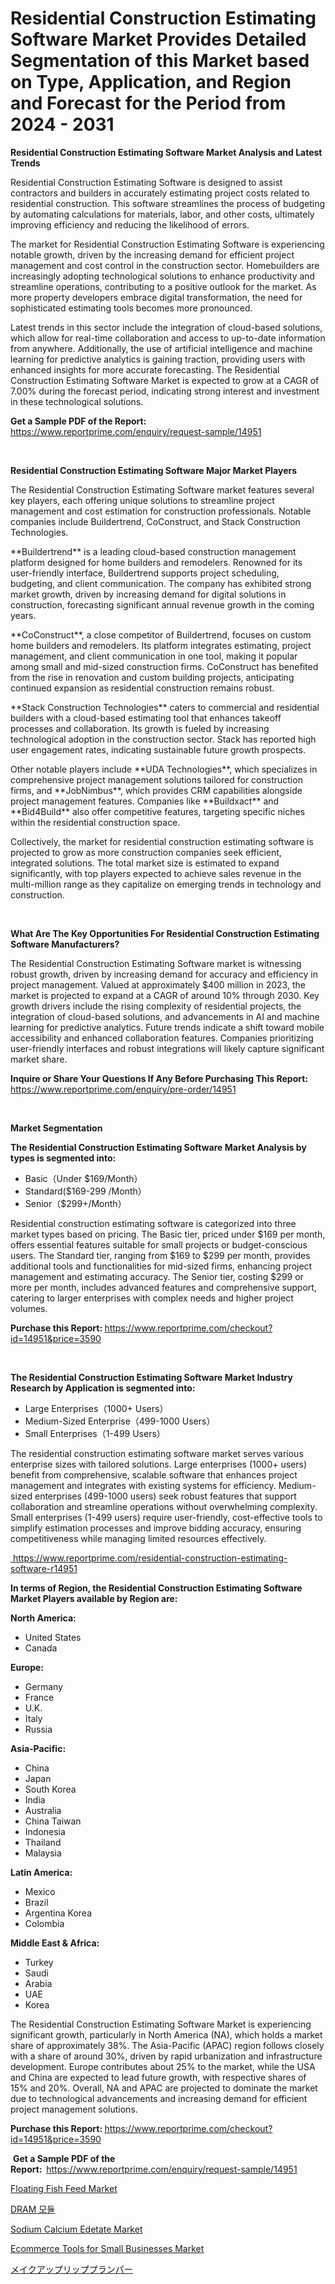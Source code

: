 <p><h1>Residential Construction Estimating Software Market Provides Detailed Segmentation of this Market based on Type, Application, and Region and Forecast for the Period from 2024 - 2031</h1></p><p><strong>Residential Construction Estimating Software Market Analysis and Latest Trends</strong></p>
<p><p>Residential Construction Estimating Software is designed to assist contractors and builders in accurately estimating project costs related to residential construction. This software streamlines the process of budgeting by automating calculations for materials, labor, and other costs, ultimately improving efficiency and reducing the likelihood of errors. </p><p>The market for Residential Construction Estimating Software is experiencing notable growth, driven by the increasing demand for efficient project management and cost control in the construction sector. Homebuilders are increasingly adopting technological solutions to enhance productivity and streamline operations, contributing to a positive outlook for the market. As more property developers embrace digital transformation, the need for sophisticated estimating tools becomes more pronounced.</p><p>Latest trends in this sector include the integration of cloud-based solutions, which allow for real-time collaboration and access to up-to-date information from anywhere. Additionally, the use of artificial intelligence and machine learning for predictive analytics is gaining traction, providing users with enhanced insights for more accurate forecasting. The Residential Construction Estimating Software Market is expected to grow at a CAGR of 7.00% during the forecast period, indicating strong interest and investment in these technological solutions.</p></p>
<p><strong>Get a Sample PDF of the Report:&nbsp;</strong> <a href="https://www.reportprime.com/enquiry/request-sample/14951">https://www.reportprime.com/enquiry/request-sample/14951</a></p>
<p>&nbsp;</p>
<p><strong>Residential Construction Estimating Software Major Market Players</strong></p>
<p><p>The Residential Construction Estimating Software market features several key players, each offering unique solutions to streamline project management and cost estimation for construction professionals. Notable companies include Buildertrend, CoConstruct, and Stack Construction Technologies.</p><p>**Buildertrend** is a leading cloud-based construction management platform designed for home builders and remodelers. Renowned for its user-friendly interface, Buildertrend supports project scheduling, budgeting, and client communication. The company has exhibited strong market growth, driven by increasing demand for digital solutions in construction, forecasting significant annual revenue growth in the coming years.</p><p>**CoConstruct**, a close competitor of Buildertrend, focuses on custom home builders and remodelers. Its platform integrates estimating, project management, and client communication in one tool, making it popular among small and mid-sized construction firms. CoConstruct has benefited from the rise in renovation and custom building projects, anticipating continued expansion as residential construction remains robust.</p><p>**Stack Construction Technologies** caters to commercial and residential builders with a cloud-based estimating tool that enhances takeoff processes and collaboration. Its growth is fueled by increasing technological adoption in the construction sector. Stack has reported high user engagement rates, indicating sustainable future growth prospects.</p><p>Other notable players include **UDA Technologies**, which specializes in comprehensive project management solutions tailored for construction firms, and **JobNimbus**, which provides CRM capabilities alongside project management features. Companies like **Buildxact** and **Bid4Build** also offer competitive features, targeting specific niches within the residential construction space.</p><p>Collectively, the market for residential construction estimating software is projected to grow as more construction companies seek efficient, integrated solutions. The total market size is estimated to expand significantly, with top players expected to achieve sales revenue in the multi-million range as they capitalize on emerging trends in technology and construction.</p></p>
<p>&nbsp;</p>
<p><strong>What Are The Key Opportunities For Residential Construction Estimating Software Manufacturers?</strong></p>
<p><p>The Residential Construction Estimating Software market is witnessing robust growth, driven by increasing demand for accuracy and efficiency in project management. Valued at approximately $400 million in 2023, the market is projected to expand at a CAGR of around 10% through 2030. Key growth drivers include the rising complexity of residential projects, the integration of cloud-based solutions, and advancements in AI and machine learning for predictive analytics. Future trends indicate a shift toward mobile accessibility and enhanced collaboration features. Companies prioritizing user-friendly interfaces and robust integrations will likely capture significant market share.</p></p>
<p><strong>Inquire or Share Your Questions If Any Before Purchasing This Report:</strong> <a href="https://www.reportprime.com/enquiry/pre-order/14951">https://www.reportprime.com/enquiry/pre-order/14951</a></p>
<p>&nbsp;</p>
<p><strong>Market Segmentation</strong></p>
<p><strong>The Residential Construction Estimating Software Market Analysis by types is segmented into:</strong></p>
<p><ul><li>Basic（Under $169/Month）</li><li>Standard($169-299 /Month）</li><li>Senior（$299+/Month）</li></ul></p>
<p><p>Residential construction estimating software is categorized into three market types based on pricing. The Basic tier, priced under $169 per month, offers essential features suitable for small projects or budget-conscious users. The Standard tier, ranging from $169 to $299 per month, provides additional tools and functionalities for mid-sized firms, enhancing project management and estimating accuracy. The Senior tier, costing $299 or more per month, includes advanced features and comprehensive support, catering to larger enterprises with complex needs and higher project volumes.</p></p>
<p><strong>Purchase this Report:&nbsp;</strong><a href="https://www.reportprime.com/checkout?id=14951&price=3590">https://www.reportprime.com/checkout?id=14951&price=3590</a></p>
<p>&nbsp;</p>
<p><strong>The Residential Construction Estimating Software Market Industry Research by Application is segmented into:</strong></p>
<p><ul><li>Large Enterprises（1000+ Users）</li><li>Medium-Sized Enterprise（499-1000 Users）</li><li>Small Enterprises（1-499 Users）</li></ul></p>
<p><p>The residential construction estimating software market serves various enterprise sizes with tailored solutions. Large enterprises (1000+ users) benefit from comprehensive, scalable software that enhances project management and integrates with existing systems for efficiency. Medium-sized enterprises (499-1000 users) seek robust features that support collaboration and streamline operations without overwhelming complexity. Small enterprises (1-499 users) require user-friendly, cost-effective tools to simplify estimation processes and improve bidding accuracy, ensuring competitiveness while managing limited resources effectively.</p></p>
<p><a href="https://www.reportprime.com/residential-construction-estimating-software-r14951">&nbsp;https://www.reportprime.com/residential-construction-estimating-software-r14951</a></p>
<p><strong>In terms of Region, the Residential Construction Estimating Software Market Players available by Region are:</strong></p>
<p>
    <p> <strong> North America: </strong>
        <ul>
            <li>United States</li>
            <li>Canada</li>
        </ul>
        </p> 
    <p> <strong> Europe: </strong>
        <ul>
            <li>Germany</li>
            <li>France</li>
            <li>U.K.</li>
            <li>Italy</li>
            <li>Russia</li>
        </ul>
        </p> 
    <p> <strong> Asia-Pacific: </strong>
        <ul>
            <li>China</li>
            <li>Japan</li>
            <li>South Korea</li>
            <li>India</li>
            <li>Australia</li>
            <li>China Taiwan</li>
            <li>Indonesia</li>
            <li>Thailand</li>
            <li>Malaysia</li>
        </ul>
        </p> 
    <p> <strong> Latin America: </strong>
        <ul>
            <li>Mexico</li>
            <li>Brazil</li>
            <li>Argentina Korea</li>
            <li>Colombia</li>
        </ul>
        </p> 
    <p> <strong> Middle East & Africa: </strong>
        <ul>
            <li>Turkey</li>
            <li>Saudi</li>
            <li>Arabia</li>
            <li>UAE</li>
            <li>Korea</li>
        </ul>
    </p>
    </p>
<p><p>The Residential Construction Estimating Software Market is experiencing significant growth, particularly in North America (NA), which holds a market share of approximately 38%. The Asia-Pacific (APAC) region follows closely with a share of around 30%, driven by rapid urbanization and infrastructure development. Europe contributes about 25% to the market, while the USA and China are expected to lead future growth, with respective shares of 15% and 20%. Overall, NA and APAC are projected to dominate the market due to technological advancements and increasing demand for efficient project management solutions.</p></p>
<p><strong>Purchase this Report: </strong><a href="https://www.reportprime.com/checkout?id=14951&price=3590">https://www.reportprime.com/checkout?id=14951&price=3590</a></p>
<p>&nbsp;<strong>Get a Sample PDF of the Report:&nbsp;&nbsp;</strong><a href="https://www.reportprime.com/enquiry/request-sample/14951">https://www.reportprime.com/enquiry/request-sample/14951</a></p>
<p><strong></strong></p>
<p><p><a href="https://issuu.com/reportprime-2/docs/floating-fish-feed-market-size-2030_1c0c0ab223a014">Floating Fish Feed Market</a></p><p><a href="https://medium.com/@feliciasummers98/%EC%84%B8%EA%B3%84-dram-module-market-%EC%9D%80-2024%EC%97%90%EC%84%9C-2031%EB%A1%9C-%EC%97%B0%ED%8F%89%EA%B7%A0-%EC%A6%9D%EA%B0%80%EC%9C%A8%EC%9D%84-%EB%B3%B4%EC%9D%BC-%EA%B2%83%EC%9C%BC%EB%A1%9C-%EC%98%88%EC%83%81%EB%90%A9%EB%8B%88%EB%8B%A4-f2cfcd7fc353">DRAM 모듈</a></p><p><a href="https://medium.com/@ruslanuc7g/the-market-study-covers-the-sodium-calcium-edetate-market-across-various-segments-7d9ca50392c0">Sodium Calcium Edetate Market</a></p><p><a href="https://github.com/RoseBoyd475/Market-Research-Report-List-1/blob/main/ecommerce-tools-for-small-businesses-market.md">Ecommerce Tools for Small Businesses Market</a></p><p><a href="https://medium.com/@mayeuwjvassey/makeup-lip-plumpers-market-%E3%81%AE%E3%82%B0%E3%83%AD%E3%83%BC%E3%83%90%E3%83%AB%E5%B8%82%E5%A0%B4%E6%A6%82%E8%A6%81%E3%81%AF-%E4%B8%96%E7%95%8C%E3%81%8A%E3%82%88%E3%81%B3%E4%B8%BB%E8%A6%81%E5%B8%82%E5%A0%B4%E3%81%AB%E3%81%8A%E3%81%91%E3%82%8B%E6%A5%AD%E7%95%8C%E3%81%AB%E5%BD%B1%E9%9F%BF%E3%82%92%E4%B8%8E%E3%81%88%E3%82%8B%E4%B8%BB%E8%A6%81%E3%81%AA%E3%83%88%E3%83%AC%E3%83%B3%E3%83%89%E3%81%AB%E3%81%A4%E3%81%84%E3%81%A6-%E7%8B%AC%E8%87%AA%E3%81%AE%E8%A6%96%E7%82%B9%E3%82%92%E6%8F%90%E4%BE%9B%E3%81%97%E3%81%BE%E3%81%99-2c4fa8fca432">メイクアップリッププランパー</a></p></p>